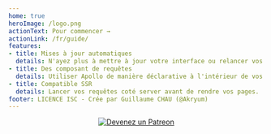 ```yaml
---
home: true
heroImage: /logo.png
actionText: Pour commencer →
actionLink: /fr/guide/
features:
- title: Mises à jour automatiques
  details: N'ayez plus à mettre à jour votre interface ou relancer vos requêtes!
- title: Des composant de requêtes
  details: Utiliser Apollo de manière déclarative à l'intérieur de vos composants.
- title: Compatible SSR
  details: Lancer vos requêtes coté server avant de rendre vos pages.
footer: LICENCE ISC - Crée par Guillaume CHAU (@Akryum)
---
```


<p style="text-align: center;">
  <a href="https://www.patreon.com/akryum" target="_blank">
    <img src="https://c5.patreon.com/external/logo/become_a_patron_button.png" alt="Devenez un Patreon">
  </a>
</p>
